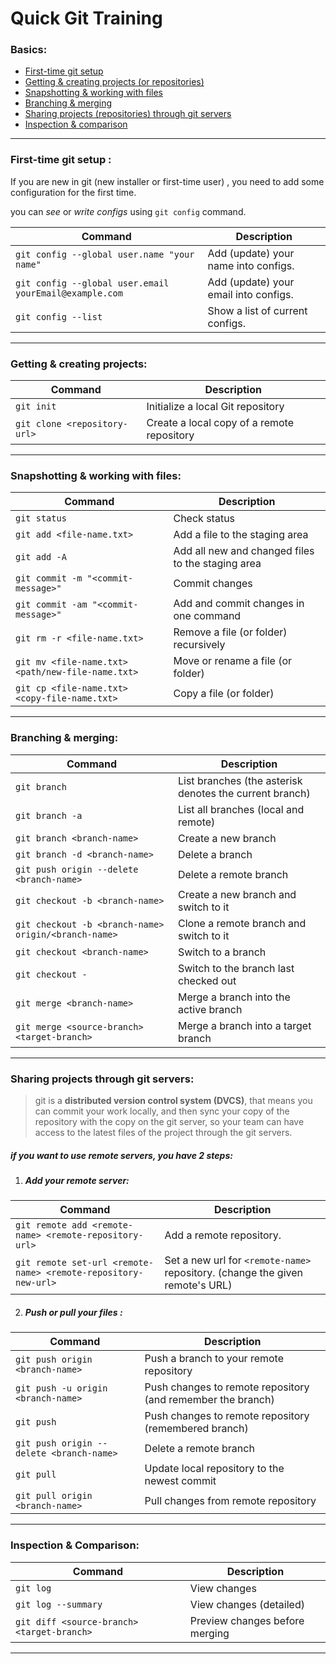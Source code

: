# Quick Git Training

### Basics:

- [First-time git setup](#first-time-git-setup)
- [Getting & creating projects (or repositories)](#getting--creating-projects)
- [Snapshotting & working with files](#snapshotting--working-with-files)
- [Branching & merging](#branching--merging)
- [Sharing projects (repositories) through git servers](#sharing-projects-through-git-servers)
- [Inspection & comparison](#inspection--comparison)

---

### First-time git setup :

If you are new in git (new installer or first-time user) , you need to add some configuration for the first time.

you can *see* or *write* *configs* using `git config` command.

| Command | Description |
| ------- | ----------- |
| `git config --global user.name "your name"` | Add (update) your name into configs. |
| `git config --global user.email yourEmail@example.com` | Add (update) your email into configs. |
| `git config --list` | Show a list of current configs. |

---

### Getting & creating projects:

| Command | Description |
| ------- | ----------- |
| `git init` | Initialize a local Git repository |
| `git clone <repository-url>` | Create a local copy of a remote repository |

---

### Snapshotting & working with files:

| Command | Description |
| ------- | ----------- |
| `git status` | Check status |
| `git add <file-name.txt>` | Add a file to the staging area |
| `git add -A` | Add all new and changed files to the staging area |
| `git commit -m "<commit-message>"` | Commit changes |
| `git commit -am "<commit-message>"` | Add and commit changes in one command |
| `git rm -r <file-name.txt>` | Remove a file (or folder) recursively |
| `git mv <file-name.txt>` `<path/new-file-name.txt>` | Move or rename a file (or folder) |
| `git cp <file-name.txt> <copy-file-name.txt>` | Copy a file (or folder) |

---

### Branching & merging:

| Command | Description |
| ------- | ----------- |
| `git branch` | List branches (the asterisk denotes the current branch) |
| `git branch -a` | List all branches (local and remote) |
| `git branch <branch-name>` | Create a new branch |
| `git branch -d <branch-name>` | Delete a branch |
| `git push origin --delete <branch-name>` | Delete a remote branch |
| `git checkout -b <branch-name>` | Create a new branch and switch to it |
| `git checkout -b <branch-name> origin/<branch-name>` | Clone a remote branch and switch to it |
| `git checkout <branch-name>` | Switch to a branch |
| `git checkout -` | Switch to the branch last checked out |
| `git merge <branch-name>` | Merge a branch into the active branch |
| `git merge <source-branch> <target-branch>` | Merge a branch into a target branch |

---

### Sharing projects through git servers:

> git is a **distributed version control system (DVCS)**, that means you can commit your work locally, and then sync your copy of the repository with the copy on the git server, so your team can have access to the latest files of the project through the git servers.

##### if you want to use remote servers, you have 2 steps:

1. #####  Add your remote server:

| Command | Description |
| ------- | ----------- |
| `git remote add <remote-name> <remote-repository-url>` | Add a remote repository. |
| `git remote set-url <remote-name> <remote-repository-new-url>` | Set a new url for `<remote-name>` repository. (change the given remote's URL) |

2. #####  Push or pull  your files :

| Command | Description |
| ------- | ----------- |
| `git push origin <branch-name>` | Push a branch to your remote repository |
| `git push -u origin <branch-name>` | Push changes to remote repository (and remember the branch) |
| `git push` | Push changes to remote repository (remembered branch) |
| `git push origin --delete <branch-name>` | Delete a remote branch |
| `git pull` | Update local repository to the newest commit |
| `git pull origin <branch-name>` | Pull changes from remote repository |

---

### Inspection & Comparison:

| Command | Description |
| ------- | ----------- |
| `git log` | View changes |
| `git log --summary` | View changes (detailed) |
| `git diff <source-branch> <target-branch>` | Preview changes before merging |

---

